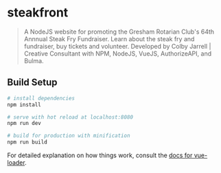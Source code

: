 # steakfront

> A NodeJS website for promoting the Gresham Rotarian Club's 64th Annnual Steak Fry Fundraiser. Learn about the steak fry and fundraiser, buy tickets and volunteer. Developed by Colby Jarrell | Creative Consultant with NPM, NodeJS, VueJS, AuthorizeAPI, and Bulma.

## Build Setup

``` bash
# install dependencies
npm install

# serve with hot reload at localhost:8080
npm run dev

# build for production with minification
npm run build
```

For detailed explanation on how things work, consult the [docs for vue-loader](http://vuejs.github.io/vue-loader).
